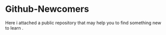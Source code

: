 # Github-Newcomers


Here i attached a public repository that may help you to find something new to learn .
